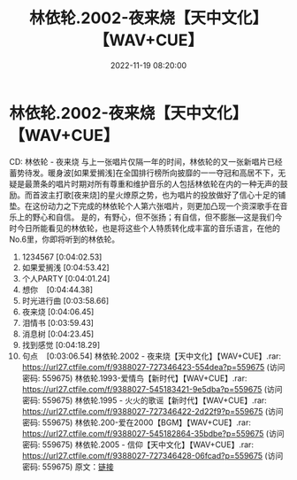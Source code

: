 ﻿---
title: 林依轮.2002-夜来烧【天中文化】【WAV+CUE】
date: 2022-11-19 08:20:00
categories: WAV车载音乐、镜像
tags: 华语中文
---
# 林依轮.2002-夜来烧【天中文化】【WAV+CUE】

CD: 林依轮 - 夜来烧
与上一张唱片仅隔一年的时间，林依轮的又一张新唱片已经蓄势待发。暖身波[如果爱搁浅]在全国排行榜所向披靡的一一夺冠和高居不下，无疑是最萧条的唱片时期对所有尊重和维护音乐的人包括林依轮在内的一种无声的鼓励。而首波主打歌[夜来烧]的星火燎原之势，也为唱片的投放做好了信心十足的铺垫。在这份动力之下完成的林依轮个人第六张唱片，则更加凸现一个资深歌手在音乐上的野心和自信。
是的，有野心，但不张扬；有自信，但不膨胀—这是我们今时今日所能看见的林依轮，也是将这些个人特质转化成丰富的音乐语言，在他的No.6里，你即将听到的林依轮。
01. 1234567
[0:04:02.53]
02. 如果爱搁浅
[0:04:53.42]
03. 个人PARTY
[0:04:01.24]
04. 想你    [0:04:44.38]
05. 时光进行曲
[0:03:58.66]
06. 夜来烧
[0:04:06.45]
07. 泪情书
[0:03:59.43]
08. 消息树
[0:04:23.45]
09. 找到感觉
[0:04:18.29]
10. 句点    [0:03:06.54]
林依轮.2002 - 夜来烧【天中文化】【WAV+CUE】.rar:
https://url27.ctfile.com/f/9388027-727346423-554dea?p=559675
(访问密码: 559675)
林依轮.1993-爱情鸟【新时代】【WAV+CUE】.rar: https://url27.ctfile.com/f/9388027-545183421-9e5dba?p=559675
(访问密码: 559675)
林依轮.1995 - 火火的歌谣【新时代】【WAV+CUE】.rar: https://url27.ctfile.com/f/9388027-727346422-2d22f9?p=559675
(访问密码: 559675)
林依轮.200-爱在2000【BGM】【WAV+CUE】.rar: https://url27.ctfile.com/f/9388027-545182864-35bdbe?p=559675
(访问密码: 559675)
林依轮.2005 - 信仰【天中文化】【WAV+CUE】.rar: https://url27.ctfile.com/f/9388027-727346428-06fcad?p=559675
(访问密码: 559675)
原文：[链接](https://blog.sina.com.cn/s/blog_1647c7e76010310bk.html)